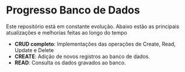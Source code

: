 # Progresso Banco de Dados 

Este repositório está em constante evolução. Abaixo estão as principais atualizações e melhorias feitas ao longo do tempo

- **CRUD completo**: Implementações das operações de Create, Read, Update e Delete
- **CREATE**: Adição de novos registros ao banco de dados.
- **READ**: Consulta os dados gravados ao banco.
